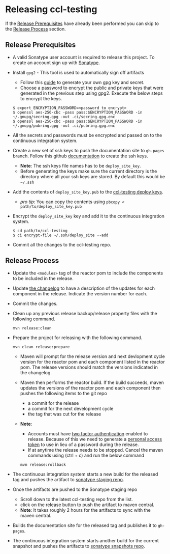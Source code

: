 # Releasing ccl-testing

If the [Release Prerequisites](#release-prerequisites) have already been performed you can skip to the [Release Process](#release-process) section.

## Release Prerequisites

* A valid Sonatype user account is required to release this project. To create an account sign up with [Sonatype](https://issues.sonatype.org/secure/Signup!default.jspa).

* Install `gpg2` - This tool is used to automatically sign off artifacts
	* Follow this [guide](http://central.sonatype.org/pages/working-with-pgp-signatures.html#generating-a-key-pair) to generate your own gpg key and secret.
	* Choose a password to encrypt the public and private keys that were generated in the previous step using gpg2. Execute the below steps to encrypt the keys.
	
	```    
    $ export ENCRYPTION_PASSWORD=<password to encrypt>
    $ openssl aes-256-cbc -pass pass:$ENCRYPTION_PASSWORD -in ~/.gnupg/secring.gpg -out .ci/secring.gpg.enc
    $ openssl aes-256-cbc -pass pass:$ENCRYPTION_PASSWORD -in ~/.gnupg/pubring.gpg -out .ci/pubring.gpg.enc
	```
* All the secrets and passwords must be encrypted and passed on to the continuous integration system.
 
* Create a new set of ssh keys to push the documentation site to `gh-pages` branch. Follow this github [documentation](https://help.github.com/articles/generating-a-new-ssh-key-and-adding-it-to-the-ssh-agent/#generating-a-new-ssh-key) to create the ssh keys.
	* **Note**: The ssh keys file names has to be `deploy_site_key`.
	* Before generating the keys make sure the current directory is the directory where all your ssh keys are stored. By default this would be `~/.ssh`
* Add the contents of `deploy_site_key.pub` to the [ccl-testing deploy keys](https://github.com/cerner/ccl-testing/settings/keys).
	* *pro tip*: You can copy the contents using `pbcopy < path/to/deploy_site_key.pub`
* Encrypt the `deploy_site_key` key and add it to the continuous integration system.

	```
	$ cd path/to/ccl-testing
	$ ci encrypt-file ~/.ssh/deploy_site --add
	``` 
* Commit all the changes to the ccl-testing repo.
 
## Release Process

* Update the `<modules>` tag of the reactor pom to include the components to be included in the release.
* Update [the changelog][changelog] to have a description of the updates for each component in the release. Indicate the version number for each.
* Commit the changes.
* Clean up any previous release backup/release property files with the following command.

    ```
    mvn release:clean
    ```
* Prepare the project for releasing with the following command.

    ```
    mvn clean release:prepare
    ```
    * Maven will prompt for the release version and next devlopment cycle version for the reactor pom and each component listed in the reactor pom. 
    The release versions should match the versions indicated in the changelog.
    * Maven then performs the reactor build. If the build succeeds, maven updates the versions of the reactor pom and each component then pushes the following items 
to the git repo
        * a commit for the release
        * a commit for the next development cycle
        * the tag that was cut for the release
    * **Note**: 
        * Accounts must have [two factor authentication](https://help.github.com/articles/about-two-factor-authentication/) enabled to release. 
        Because of this we need to generate a [personal access token](https://help.github.com/articles/creating-a-personal-access-token-for-the-command-line/) 
        to use in lieu of a password during the release.
        * If at anytime the release needs to be stopped. Cancel the maven commands using (ctrl + c) and run the below command 
        
        ```
        mvn release:rollback
        ```
        
* The continuous integration system starts a new build for the released tag and pushes the artifact to [sonatype staging repo](https://oss.sonatype.org/#stagingpositories).
* Once the artifacts are pushed to the Sonatype staging repo
    * Scroll down to the latest ccl-testing repo from the list. 
    * click on the release button to push the artifact to maven central.
    * **Note**: It takes roughly 2 hours for the artifacts to sync with the maven central.
* Builds the documentation site for the released tag and publishes it to `gh-pages`.
* The continuous integration system starts another build for the current snapshot and pushes the artifacts to [sonatype snapshots repo](https://oss.sonatype.org/content/repositories/snapshots/com/cerner/ccl-testing/).


[changelog]:CHANGELOG.md